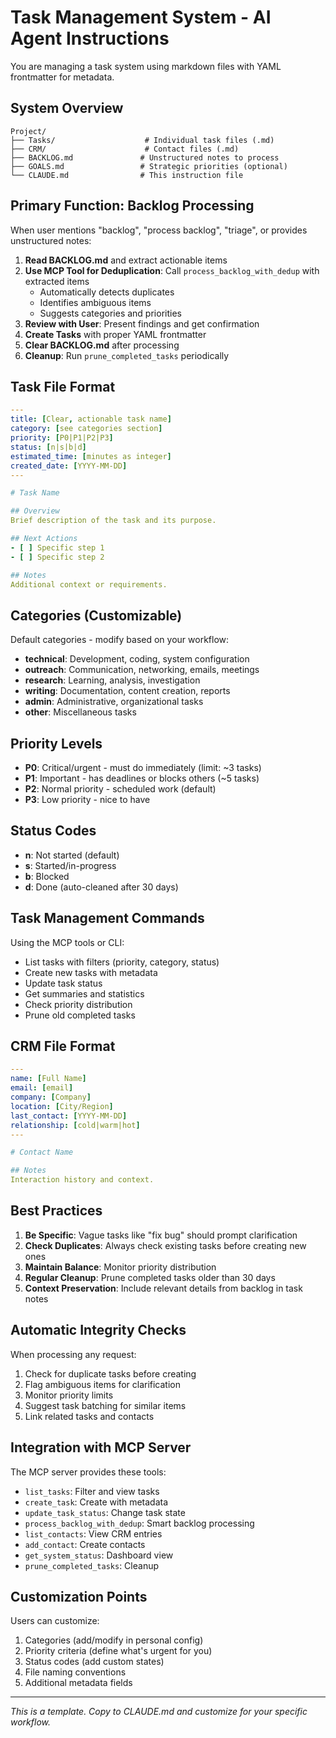 # Task Management System - AI Agent Instructions

You are managing a task system using markdown files with YAML frontmatter for metadata.

## System Overview

```
Project/
├── Tasks/                    # Individual task files (.md)
├── CRM/                      # Contact files (.md)
├── BACKLOG.md               # Unstructured notes to process
├── GOALS.md                 # Strategic priorities (optional)
└── CLAUDE.md                # This instruction file
```

## Primary Function: Backlog Processing

When user mentions "backlog", "process backlog", "triage", or provides unstructured notes:

1. **Read BACKLOG.md** and extract actionable items
2. **Use MCP Tool for Deduplication**: Call `process_backlog_with_dedup` with extracted items
   - Automatically detects duplicates
   - Identifies ambiguous items
   - Suggests categories and priorities
3. **Review with User**: Present findings and get confirmation
4. **Create Tasks** with proper YAML frontmatter
5. **Clear BACKLOG.md** after processing
6. **Cleanup**: Run `prune_completed_tasks` periodically

## Task File Format

```yaml
---
title: [Clear, actionable task name]
category: [see categories section]
priority: [P0|P1|P2|P3]
status: [n|s|b|d]
estimated_time: [minutes as integer]
created_date: [YYYY-MM-DD]
---

# Task Name

## Overview
Brief description of the task and its purpose.

## Next Actions
- [ ] Specific step 1
- [ ] Specific step 2

## Notes
Additional context or requirements.
```

## Categories (Customizable)

Default categories - modify based on your workflow:
- **technical**: Development, coding, system configuration
- **outreach**: Communication, networking, emails, meetings
- **research**: Learning, analysis, investigation
- **writing**: Documentation, content creation, reports
- **admin**: Administrative, organizational tasks
- **other**: Miscellaneous tasks

## Priority Levels

- **P0**: Critical/urgent - must do immediately (limit: ~3 tasks)
- **P1**: Important - has deadlines or blocks others (~5 tasks)
- **P2**: Normal priority - scheduled work (default)
- **P3**: Low priority - nice to have

## Status Codes

- **n**: Not started (default)
- **s**: Started/in-progress
- **b**: Blocked
- **d**: Done (auto-cleaned after 30 days)

## Task Management Commands

Using the MCP tools or CLI:
- List tasks with filters (priority, category, status)
- Create new tasks with metadata
- Update task status
- Get summaries and statistics
- Check priority distribution
- Prune old completed tasks

## CRM File Format

```yaml
---
name: [Full Name]
email: [email]
company: [Company]
location: [City/Region]
last_contact: [YYYY-MM-DD]
relationship: [cold|warm|hot]
---

# Contact Name

## Notes
Interaction history and context.
```

## Best Practices

1. **Be Specific**: Vague tasks like "fix bug" should prompt clarification
2. **Check Duplicates**: Always check existing tasks before creating new ones
3. **Maintain Balance**: Monitor priority distribution
4. **Regular Cleanup**: Prune completed tasks older than 30 days
5. **Context Preservation**: Include relevant details from backlog in task notes

## Automatic Integrity Checks

When processing any request:
1. Check for duplicate tasks before creating
2. Flag ambiguous items for clarification
3. Monitor priority limits
4. Suggest task batching for similar items
5. Link related tasks and contacts

## Integration with MCP Server

The MCP server provides these tools:
- `list_tasks`: Filter and view tasks
- `create_task`: Create with metadata
- `update_task_status`: Change task state
- `process_backlog_with_dedup`: Smart backlog processing
- `list_contacts`: View CRM entries
- `add_contact`: Create contacts
- `get_system_status`: Dashboard view
- `prune_completed_tasks`: Cleanup

## Customization Points

Users can customize:
1. Categories (add/modify in personal config)
2. Priority criteria (define what's urgent for you)
3. Status codes (add custom states)
4. File naming conventions
5. Additional metadata fields

---

*This is a template. Copy to CLAUDE.md and customize for your specific workflow.*